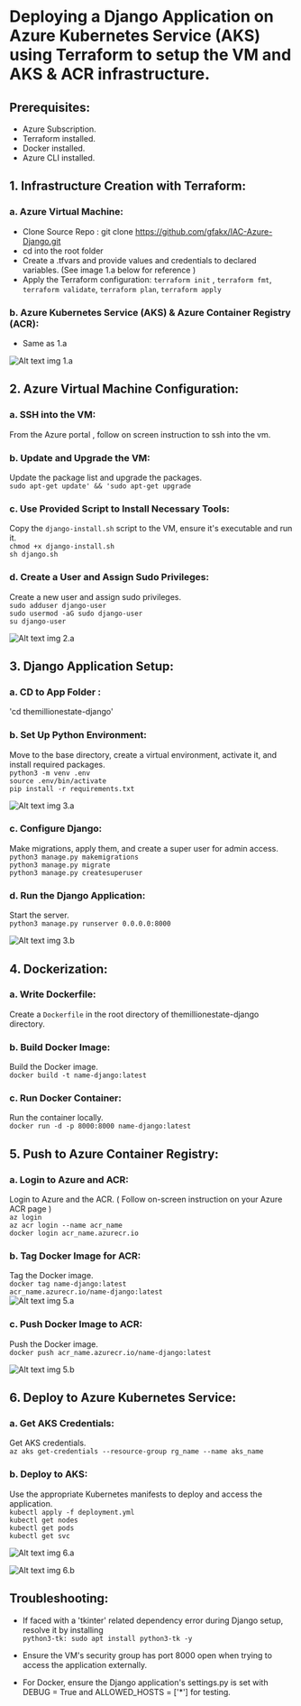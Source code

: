 # Deploying a Django Application on Azure Kubernetes Service (AKS) using Terraform to setup the VM and AKS & ACR  infrastructure.

## Prerequisites:
- Azure Subscription.
- Terraform installed.
- Docker installed.
- Azure CLI installed.

## 1. Infrastructure Creation with Terraform:

### a. Azure Virtual Machine:
- Clone Source Repo :  git clone https://github.com/gfakx/IAC-Azure-Django.git
- cd into the root folder 
- Create a .tfvars and provide values and credentials to declared variables. (See image 1.a below for reference )
- Apply the Terraform configuration: `terraform init` , `terraform fmt`, `terraform validate`, `terraform plan`, `terraform apply`
   

### b. Azure Kubernetes Service (AKS) & Azure Container Registry (ACR):
- Same as 1.a


![Alt text](./images/tfvars.png)
img 1.a

## 2. Azure Virtual Machine Configuration:

### a. SSH into the VM:
From  the Azure portal , follow on screen instruction to ssh into the vm.

### b. Update and Upgrade the VM:
Update the package list and upgrade the packages.   
`sudo apt-get update' && 'sudo apt-get upgrade`

### c. Use Provided Script to Install Necessary Tools:
Copy the `django-install.sh` script to the VM, ensure it's executable and run it.  
`chmod +x django-install.sh`  
`sh django.sh`

### d. Create a User and Assign Sudo Privileges:
Create a new user and assign sudo privileges.  
`sudo adduser django-user`  
`sudo usermod -aG sudo django-user`  
`su django-user`

![Alt text](./images/create-user.png)
img 2.a

## 3. Django Application Setup:

### a. CD to App Folder  :
'cd themillionestate-django' 

### b. Set Up Python Environment:
Move to the base directory, create a virtual environment, activate it, and install required packages.  
`python3 -m venv .env`  
`source .env/bin/activate`  
`pip install -r requirements.txt`  

![Alt text](./images/django.png)
img 3.a

### c. Configure Django:
Make migrations, apply them, and create a super user for admin access.  
`python3 manage.py makemigrations`  
`python3 manage.py migrate`  
`python3 manage.py createsuperuser`  

### d. Run the Django Application:
Start the server.  
`python3 manage.py runserver 0.0.0.0:8000`

![Alt text](./images/django-run.png)
img 3.b

## 4. Dockerization:

### a. Write Dockerfile:
Create a `Dockerfile` in the root directory of themillionestate-django directory.

### b. Build Docker Image:
Build the Docker image.  
`docker build -t name-django:latest`

### c. Run Docker Container:
Run the container locally.  
`docker run -d -p 8000:8000 name-django:latest`


## 5. Push to Azure Container Registry:

### a. Login to Azure and ACR:
Login to Azure and the ACR. ( Follow on-screen instruction on your Azure ACR page )  
`az login`  
`az acr login --name acr_name`  
`docker login acr_name.azurecr.io`

### b. Tag Docker Image for ACR:
Tag the Docker image.  
`docker tag name-django:latest`    
`acr_name.azurecr.io/name-django:latest`  
![Alt text](./images/docker-push.png)
img 5.a

### c. Push Docker Image to ACR:
Push the Docker image.  
`docker push acr_name.azurecr.io/name-django:latest`

![Alt text](./images/acr.png)
img 5.b

## 6. Deploy to Azure Kubernetes Service:

### a. Get AKS Credentials:
Get AKS credentials.  
`az aks get-credentials --resource-group rg_name --name aks_name`

### b. Deploy to AKS:
Use the appropriate Kubernetes manifests to deploy and access the application.  
`kubectl apply -f deployment.yml`  
`kubectl get nodes`  
`kubectl get pods`  
`kubectl get svc`  

![Alt text](./images/deployed.png)
img 6.a

![Alt text](./images/loadbalancer.png)
img 6.b

## Troubleshooting:

- If faced with a 'tkinter' related dependency error during Django setup, resolve it by installing   
    `python3-tk: sudo apt install python3-tk -y`

- Ensure the VM's security group has port 8000 open when trying to access the application externally.  

- For Docker, ensure the Django application's settings.py is set with DEBUG = True and ALLOWED_HOSTS = ['*'] for testing.

